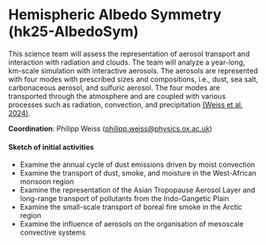 # Hemispheric Albedo Symmetry (hk25-AlbedoSym)

This science team will assess the representation of aerosol transport and interaction with radiation and clouds. The team will analyze a year-long, km-scale simulation with interactive aerosols. The aerosols are represented with four modes with prescribed sizes and compositions, i.e., dust, sea salt, carbonaceous aerosol, and sulfuric aerosol. The four modes are transported through the atmosphere and are coupled with various processes such as radiation, convection, and precipitation [(Weiss et al. 2024)](https://egusphere.copernicus.org/preprints/2024/egusphere-2024-3325/).  
 
**Coordination**: Philipp Weiss (philipp.weiss@physics.ox.ac.uk)

#### Sketch of initial activities

* Examine the annual cycle of dust emissions driven by moist convection 
* Examine the transport of dust, smoke, and moisture in the West-African monsoon region
* Examine the representation of the Asian Tropopause Aerosol Layer and long-range transport of pollutants from the Indo-Gangetic Plain 
* Examine the small-scale transport of boreal fire smoke in the Arctic region   
* Examine the influence of aerosols on the organisation of mesoscale convective systems 
